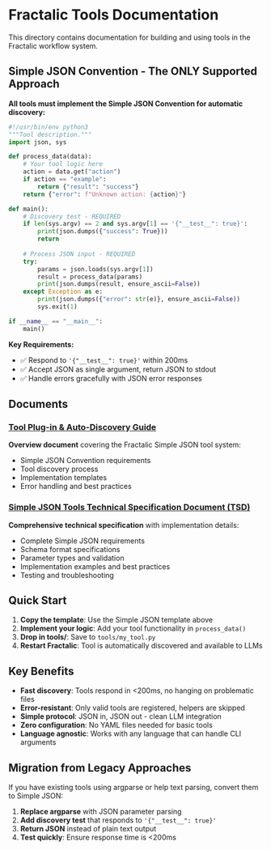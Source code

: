 # Fractalic Tools Documentation

This directory contains documentation for building and using tools in the Fractalic workflow system.

## Simple JSON Convention - The ONLY Supported Approach

**All tools must implement the Simple JSON Convention for automatic discovery:**

```python
#!/usr/bin/env python3
"""Tool description."""
import json, sys

def process_data(data):
    # Your tool logic here
    action = data.get("action")
    if action == "example":
        return {"result": "success"}
    return {"error": f"Unknown action: {action}"}

def main():
    # Discovery test - REQUIRED
    if len(sys.argv) == 2 and sys.argv[1] == '{"__test__": true}':
        print(json.dumps({"success": True}))
        return
    
    # Process JSON input - REQUIRED
    try:
        params = json.loads(sys.argv[1])
        result = process_data(params)
        print(json.dumps(result, ensure_ascii=False))
    except Exception as e:
        print(json.dumps({"error": str(e)}, ensure_ascii=False))
        sys.exit(1)

if __name__ == "__main__": 
    main()
```

**Key Requirements:**
- ✅ Respond to `'{"__test__": true}'` within 200ms
- ✅ Accept JSON as single argument, return JSON to stdout
- ✅ Handle errors gracefully with JSON error responses

## Documents

### [Tool Plug-in & Auto-Discovery Guide](./tools.md)
**Overview document** covering the Fractalic Simple JSON tool system:
- Simple JSON Convention requirements
- Tool discovery process
- Implementation templates
- Error handling and best practices

### [Simple JSON Tools Technical Specification Document (TSD)](./autodiscoverable-tools-tsd.md)
**Comprehensive technical specification** with implementation details:
- Complete Simple JSON requirements
- Schema format specifications  
- Parameter types and validation
- Implementation examples and best practices
- Testing and troubleshooting

## Quick Start

1. **Copy the template**: Use the Simple JSON template above
2. **Implement your logic**: Add your tool functionality in `process_data()`
3. **Drop in tools/**: Save to `tools/my_tool.py` 
4. **Restart Fractalic**: Tool is automatically discovered and available to LLMs

## Key Benefits

- **Fast discovery**: Tools respond in <200ms, no hanging on problematic files
- **Error-resistant**: Only valid tools are registered, helpers are skipped
- **Simple protocol**: JSON in, JSON out - clean LLM integration
- **Zero configuration**: No YAML files needed for basic tools
- **Language agnostic**: Works with any language that can handle CLI arguments

## Migration from Legacy Approaches

If you have existing tools using argparse or help text parsing, convert them to Simple JSON:

1. **Replace argparse** with JSON parameter parsing
2. **Add discovery test** that responds to `'{"__test__": true}'`
3. **Return JSON** instead of plain text output
4. **Test quickly**: Ensure response time is <200ms
